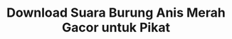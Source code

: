 ---
layout: post
title: "Download Suara Burung Anis Merah Gacor untuk Pikat"
categories: [Suara Burung]
---
